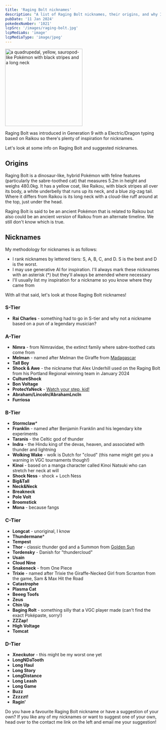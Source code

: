 ```yaml
---
title: 'Raging Bolt nicknames'
description: "A list of Raging Bolt nicknames, their origins, and why I think they're cool."
pubDate: '11 Jan 2024'
pokedexNumber: '1021'
lcpSrc: '/images/raging-bolt.jpg'
lcpMediaAs: 'image'
lcpMediaType: 'image/jpeg'
---
```


<div class="img-center"><img src="/images/raging-bolt.jpg" width="250px" height="250px" alt="a quadrupedal, yellow, sauropod-like Pokémon with black stripes and a long neck"></div>

Raging Bolt was introduced in Generation 9 with a Electric/Dragon typing based on Raikou so there's plenty of inspiration for nicknames.

Let's look at some info on Raging Bolt and suggested nicknames.

## Origins

Raging Bolt is a dinosaur-like, hybrid Pokémon with feline features (particularly the sabre-toothed cat) that measures 5.2m in height and weighs 480.0kg. It has a yellow coat, like Raikou, with black stripes all over its body, a white underbelly that runs up its neck, and a blue zig-zag tail. Where it differs from Raikou is its long neck with a cloud-like ruff around at the top, just under the head.

Raging Bolt is said to be an ancient Pokémon that is related to Raikou but also could be an ancient _version_ of Raikou from an alternate timeline. We still don't know which is true.

## Nicknames

My methodology for nicknames is as follows:

* I rank nicknames by lettered tiers: S, A, B, C, and D. S is the best and D is the worst.
* I may use generative AI for inspiration. I'll always mark these nicknames with an asterisk (\*) but they'll always be amended where necessary
* I'll usually list my inspiration for a nickname so you know where they came from

With all that said, let's look at those Raging Bolt nicknames!

### S-Tier

* **Rai Charles** - something had to go in S-tier and why not a nickname based on a pun of a legendary musician?

### A-Tier

* **Nimra** - from Nimravidae, the extinct family where sabre-toothed cats come from
* **Melman** - named after Melman the Giraffe from [Madagascar](https://letterboxd.com/film/madagascar/)
* **Tall Boy**
* **Shock & Awe** - the nickname that Alex Underhill used on the Raging Bolt from his Portland Regional winning team in January 2024
* **CultureShock**
* **Bon Voltage**
* **ProtecYaNeck** - [Watch your step, kid!](https://www.youtube.com/watch?v=1_-3Bh1VFI8)
* **Abraham/Lincoln/AbrahamLncln**
* **Furriosa**

### B-Tier

* **Stormclaw***
* **Franklin** - named after Benjamin Franklin and his legendary kite experiments
* **Taranis** - the Celtic god of thunder
* **Indra** - the Hindu king of the devas, heaven, and associated with thunder and lightning
* **Wolking Wake** - <span lang="nl">wolk</span> is Dutch for "cloud" (this name might get you a warning in VGC tournaments though!)
* **Kinoi** - based on a manga character called Kinoi Natsuki who can stretch her neck at will
* **Shock Ness** - shock + Loch Ness
* **Big&Tall**
* **Neck&Neck**
* **Breakneck**
* **Pole Volt**
* **Broomstick**
* **Mona** - because fangs

### C-Tier

* **Longcat** - unoriginal, I know
* **Thundermane***
* **Tempest**
* **Thor** - classic thunder god and a Summon from [Golden Sun](/nicknames/themes/golden-sun)
* **Tordensky** - Danish for "thundercloud"
* **Usain**
* **Cloud Nine**
* **Snakeneck** - from One Piece
* **Trixie** - named after Trixie the Giraffe-Necked Girl from Scranton from the game, Sam & Max Hit the Road
* **Catastrophe**
* **Plasma Cat**
* **Beeeg Toofs**
* **Zeus**
* **Chin Up**
* **Baging Rolt** - something silly that a VGC player made (can't find the exact Poképaste, sorry!)
* **ZZZap!**
* **High Voltage**
* **Tomcat**

### D-Tier

* **Xneckutor** - this might be my worst one yet
* **LongNDaTooth**
* **Long Haul**
* **Long Story**
* **LongDistance**
* **Long Leash**
* **Long Game**
* **Buzz**
* **Zzzzzt!**
* **Ragin'**

Do you have a favourite Raging Bolt nickname or have a suggestion of your own? If you like any of my nicknames or want to suggest one of your own, head over to the contact me link on the left and email me your suggestion!
